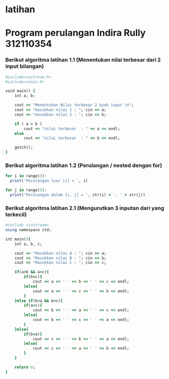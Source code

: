 # latihan
# Program perulangan Indira Rully 312110354

### Berikut algoritma latihan 1.1 (Menentukan nilai terbesar dari 2 input bilangan)
```ruby
#include<iostream.h>
#include<conio.h>

void main() {
    int a, b;

    cout << "Menentukan Nilai terbesar 2 buah input \n";
    cout << "masukkan nilai 1 : "; cin >> a;
    cout << "masukkan nilai 2 : "; cin >> b;

    if ( a > b )
        cout << "nilai terbesar  : " << a << endl;
    else
        cout << "nilai terbesar  : " << b << endl;

    getch();
}
```
### Berikut algoritma latihan 1.2 (Perulangan / nested dengan for)
```ruby
for i in range(3):
  print('Perulangan luar [i] = ', i)

for j in range(5):
  print('Perulangan dalam [i, j] = ', str(i) + ', ' + str(j))
```
### Berikut algoritma latihan 2.1 (Mengurutkan 3 inputan dari yang terkecil)
```ruby
#include <iostream>
using namespace std;

int main(){
    int a, b, c;

    cout << "Masukkan nilai A : "; cin >> a;
    cout << "Masukkan nilai B : "; cin >> b;
    cout << "Masukkan nilai C : "; cin >> c;

    if(a<b && a<c){
        if(b<c){
            cout << a << ' ' << b << ' ' << c << endl;
        }else{
            cout << a << ' ' << c << ' ' << b << endl;
        }
    }else if(b<a && b<c){
        if(a<c){
            cout << b << ' ' << a << ' ' << c << endl;
        }else{
            cout << b << ' ' << c << ' ' << a << endl;
        }
    }else{
        if(b<a){
            cout << c << ' ' << b << ' ' << a << endl;
        }else{
            cout << c << ' ' << a << ' ' << b << endl;
        }
    }

    return 0;
}
```
